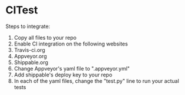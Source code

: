 # CITest

Steps to integrate:

1. Copy all files to your repo
2. Enable CI integration on the following websites
  1. Travis-ci.org
  2. Appveyor.org
  3. Shippable.org
3. Change Appveyor's yaml file to ".appveyor.yml"
4. Add shippable's deploy key to your repo
5. In each of the yaml files, change the "test.py" line to run your actual tests
